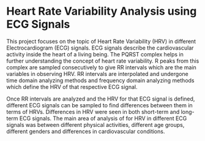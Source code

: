 # Heart Rate Variability Analysis using ECG Signals
This project focuses on the topic of Heart Rate Variability (HRV) in different Electrocardiogram (ECG) signals.
ECG signals describe the cardiovascular activity inside the heart of a living being. The PQRST complex helps in further understanding
the concept of heart rate variability. R peaks from this complex are sampled consecutively to give RR intervals which are the main 
variables in observing HRV. RR intervals are interpolated and undergone time domain analyzing methods and frequency domain analyzing
methods which define the HRV of that respective ECG signal.

Once RR intervals are analyzed and the HRV for that ECG signal is defined, different ECG signals can be sampled to find 
differences between them in terms of HRVs. Differences in HRV were seen in both short-term and long-term ECG signals. 
The main area of analysis of for HRV in different ECG signals was between different physical activities, different age groups,
different genders and differences in cardiovascular conditions.

